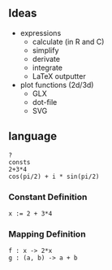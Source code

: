 
## Ideas

- expressions
  - calculate (in R and C)
  - simplify 
  - derivate
  - integrate
  - LaTeX outputter
- plot functions (2d/3d)
  - GLX
  - dot-file
  - SVG

## language

```!R
?
consts
2+3*4
cos(pi/2) + i * sin(pi/2)
```

### Constant Definition
```
x := 2 + 3*4
```

### Mapping Definition
```
f : x -> 2*x
g : (a, b) -> a + b
```
